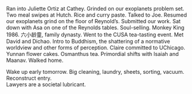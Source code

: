 Ran into Juliette Ortiz at Cathey. Grinded on our exoplanets problem set. Two meal swipes at Hutch. Rice and curry paste. Talked to Joe. Resumed our exoplanets grind on the floor of Reynold’s. Submitted our work. Sat down with Asa on one of the Reynolds tables. Soul-selling. Monkey King 1986\. 六小龄童, family dynasty. Went to the CUSA tea-tasting event. Met David and Dichao. Intro to Buddhism, the shattering of a normative worldview and other forms of perception. Claire committed to UChicago. Yunnan flower cakes. Osmanthus tea. Primordial shifts with Isaiah and Maanav. Walked home. 

Wake up early tomorrow. Big cleaning, laundry, sheets, sorting, vacuum. Reconstruct entry.  
Lawyers are a societal lubricant.